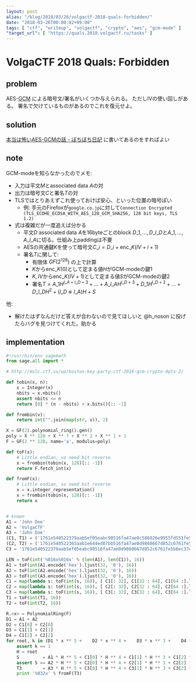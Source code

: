 ```yaml
---
layout: post
alias: "/blog/2018/03/26/volgactf-2018-quals-forbidden/"
date: "2018-03-26T00:00:02+09:00"
tags: [ "ctf", "writeup", "volgactf", "crypto", "aes", "gcm-mode" ]
"target_url": [ "https://quals.2018.volgactf.ru/tasks" ]
---
```


# VolgaCTF 2018 Quals: Forbidden

## problem

AES-[GCM](https://ja.wikipedia.org/wiki/Galois/Counter_Mode) による暗号文/署名がいくつか与えられる。
ただしIVの使い回しがある。
署名で欠けているものがあるのでこれを復元せよ。

## solution

[本当は怖いAES-GCMの話 - ぼちぼち日記](http://d.hatena.ne.jp/jovi0608/20160524/1464054882) に書いてあるのをすればよい

## note

GCM-modeを知らなかったのでメモ:

-   入力は平文$M$とassociated data $A$の対
-   出力は暗号文$C$と署名$T$の対
-   TLSではとりあえずこれ使っておけば安心、といった位置の暗号ぽい
    -   例: 手元のFirefoxが`google.co.jp`に対して`Connection Encrypted (TLS_ECDHE_ECDSA_WITH_AES_128_GCM_SHA256, 128 bit keys, TLS 1.2)`
-   式は複雑だが一度追えば分かる
    -   平文$D$ associated data $A$を$16$byteごとのblock $D\_1, \dots, D\_{l\_D}$と$A\_1, \dots, A\_{l\_A}$に切る。仕組み上paddingは不要
    -   AESの共通鍵$K$を使って暗号文$C\_i = D\_i + \mathrm{enc}\_K(IV + i + 1)$
    -   署名$T$に関して:
        -   有限体 $GF(2^{128})$ の上で計算
        -   $K$から$\mathrm{enc}\_K(0)$として定まる値$H$がGCM-modeの鍵1
        -   $K, IV$から$\mathrm{enc}\_K(IV + 1)$として定まる値$S$がGCM-modeの鍵2
        -   $\newcommand\doubleplus{+\kern-1.3ex+\kern0.8ex}$ 署名$T = A\_1 H^{l\_A+l\_D+3}  + \dots + A\_{l\_A} H^{l\_D+3}  + D\_1 H^{l\_D+2} + \dots + D\_{l\_D} H^2 + (l\_D \doubleplus l\_A) H + S$

他:

-   解けたはずなんだけど答えが合わないので見てほしいと @h\_noson に投げたらバグを見つけてくれた。助かる

## implementation

``` python
#!/usr/bin/env sagemath
from sage.all import *

# http://mslc.ctf.su/wp/boston-key-party-ctf-2016-gcm-crypto-9pts-2/

def tobin(x, n):
    x = Integer(x)
    nbits = x.nbits()
    assert nbits <= n
    return [0] * (n - nbits) + x.bits()[:: -1]

def frombin(v):
    return int("".join(map(str, v)), 2)

X = GF(2).polynomial_ring().gen()
poly = X ** 128 + X ** 7 + X ** 2 + X ** 1 + 1
F = GF(2 ** 128, name='a', modulus=poly)

def toF(x):
    # Little endian, so need bit reverse
    x = frombin(tobin(x, 128)[:: -1])
    return F.fetch_int(x)

def fromF(x):
    # Little endian, so need bit reverse
    x = x.integer_representation()
    x = frombin(tobin(x, 128)[:: -1])
    return x


# known
A1 = 'John Doe'
A2 = 'VolgaCTF'
A3 = 'John Doe'
(C1, T1) = ('1761e540522379aab5ef05eabc98516fa47ae0c586026e9955fd551fe5b6ec37e636d9fd389285f3', '0674d6e42069a10f18375fc8876aa04d')
(C2, T2) = ('1761e540522365aab1e644ed87bb516fa47ae0d9860667d852c6761fe5b6ec37e637c7fc389285f3', 'cf61b77c044a8fb1566352bd5dd2f69f')
C3 = '1761e540522379aab5ef05eabc98516fa47ae0d9860667d852c6761fe5b6ec37e646a581389285f3'

LEN = toF(int('%016x%016x' % (len(A1), len(C1)), 16))
A1 = toF(int(A1.encode('hex').ljust(32, '0'), 16))
A2 = toF(int(A2.encode('hex').ljust(32, '0'), 16))
A3 = toF(int(A3.encode('hex').ljust(32, '0'), 16))
C1 = map(lambda s: toF(int(s, 16)), [ C1[: 32], C1[32 : 64], C1[64 :].ljust(32, '0') ])
C2 = map(lambda s: toF(int(s, 16)), [ C2[: 32], C2[32 : 64], C2[64 :].ljust(32, '0') ])
C3 = map(lambda s: toF(int(s, 16)), [ C3[: 32], C3[32 : 64], C3[64 :].ljust(32, '0') ])
T1 = toF(int(T1, 16))
T2 = toF(int(T2, 16))

R.<x> = PolynomialRing(F)
D1 = A1 + A2
D2 = C1[0] + C2[0]
D3 = C1[1] + C2[1]
D4 = C1[2] + C2[2]
for root, k in (D1 * x ** 5 +    D2 * x ** 4 +    D3 * x ** 3 +    D4 * x ** 2 + (T1 + T2)).roots():
    assert k == 1
    H = root
    S         = A1 * H ** 5 + C1[0] * H ** 4 + C1[1] * H ** 3 + C1[2] * H ** 2 + LEN * H + T1
    assert S == A2 * H ** 5 + C2[0] * H ** 4 + C2[1] * H ** 3 + C2[2] * H ** 2 + LEN * H + T2
    T3        = A3 * H ** 5 + C3[0] * H ** 4 + C3[1] * H ** 3 + C3[2] * H ** 2 + LEN * H + S
    print '%032x' % fromF(T3)
```
